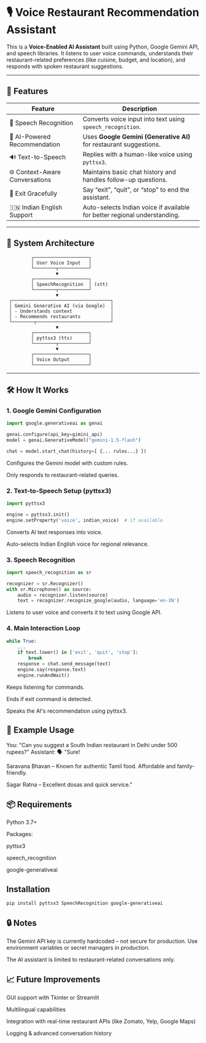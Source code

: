 # 🎙️ Voice Restaurant Recommendation Assistant

This is a **Voice-Enabled AI Assistant** built using Python, Google Gemini API, and speech libraries. It listens to user voice commands, understands their restaurant-related preferences (like cuisine, budget, and location), and responds with spoken restaurant suggestions.

---

## 🚀 Features

| Feature                            | Description                                                                 |
|------------------------------------|-----------------------------------------------------------------------------|
| 🎤 Speech Recognition              | Converts voice input into text using `speech_recognition`.                  |
| 🧠 AI-Powered Recommendation       | Uses **Google Gemini (Generative AI)** for restaurant suggestions.         |
| 🔊 Text-to-Speech                  | Replies with a human-like voice using `pyttsx3`.                            |
| 🌐 Context-Aware Conversations     | Maintains basic chat history and handles follow-up questions.              |
| 🛑 Exit Gracefully                 | Say “exit”, “quit”, or “stop” to end the assistant.                        |
| 🇮🇳 Indian English Support          | Auto-selects Indian voice if available for better regional understanding.  |

---

## 🧱 System Architecture

             ┌────────────────────┐
             │ User Voice Input   │
             └────────┬───────────┘
                      ▼
             ┌────────────────────┐
             │ SpeechRecognition  │ (stt)
             └────────┬───────────┘
                      ▼
     ┌────────────────────────────────────┐
     │ Gemini Generative AI (via Google)  │
     │ - Understands context              │
     │ - Recommends restaurants           │
     └────────┬───────────────────────────┘
                      ▼
             ┌────────────────────┐
             │ pyttsx3 (tts)      │
             └────────┬───────────┘
                      ▼
             ┌────────────────────┐
             │ Voice Output       │
             └────────────────────┘

---

## 🛠️ How It Works

### 1. Google Gemini Configuration

```python
import google.generativeai as genai

genai.configure(api_key=gimini_api)
model = genai.GenerativeModel("gemini-1.5-flash")

chat = model.start_chat(history=[ {... rules...} ])
```
Configures the Gemini model with custom rules.

Only responds to restaurant-related queries.

### 2. Text-to-Speech Setup (pyttsx3)

```python
import pyttsx3

engine = pyttsx3.init()
engine.setProperty('voice', indian_voice)  # if available
```

Converts AI text responses into voice.

Auto-selects Indian English voice for regional relevance.

### 3. Speech Recognition

```python 
import speech_recognition as sr

recognizer = sr.Recognizer()
with sr.Microphone() as source:
    audio = recognizer.listen(source)
    text = recognizer.recognize_google(audio, language='en-IN')
```

Listens to user voice and converts it to text using Google API.

### 4. Main Interaction Loop

```python
while True:
    ...
    if text.lower() in ['exit', 'quit', 'stop']:
        break
    response = chat.send_message(text)
    engine.say(response.text)
    engine.runAndWait()
```

Keeps listening for commands.

Ends if exit command is detected.

Speaks the AI's recommendation using pyttsx3.

## 🧪 Example Usage
You: "Can you suggest a South Indian restaurant in Delhi under 500 rupees?"
Assistant:
🗣️ "Sure!

Saravana Bhavan – Known for authentic Tamil food. Affordable and family-friendly.

Sagar Ratna – Excellent dosas and quick service."

## 📦 Requirements
Python 3.7+

Packages:

pyttsx3

speech_recognition

google-generativeai

## Installation
```bash
pip install pyttsx3 SpeechRecognition google-generativeai
```

## 🔒 Notes
The Gemini API key is currently hardcoded – not secure for production. Use environment variables or secret managers in production.

The AI assistant is limited to restaurant-related conversations only.

## 📈 Future Improvements
GUI support with Tkinter or Streamlit

Multilingual capabilities

Integration with real-time restaurant APIs (like Zomato, Yelp, Google Maps)

Logging & advanced conversation history


